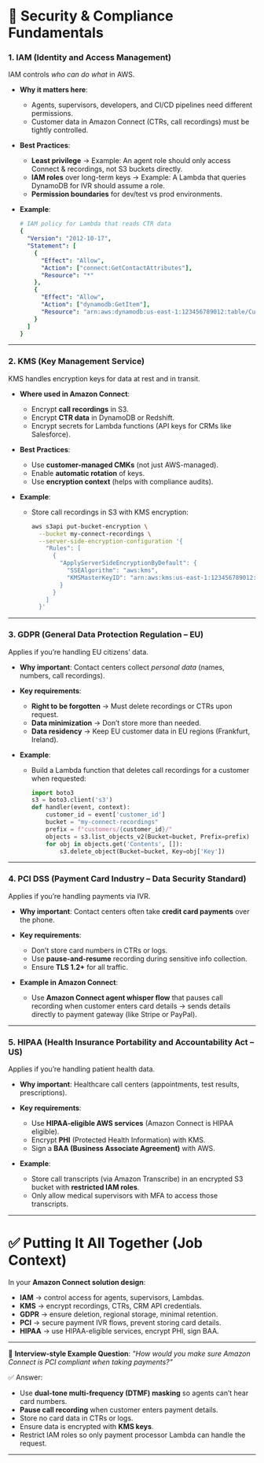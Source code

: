 # 🔐 **Security & Compliance Fundamentals**

### 1. **IAM (Identity and Access Management)**

IAM controls *who can do what* in AWS.

* **Why it matters here**:

  * Agents, supervisors, developers, and CI/CD pipelines need different permissions.
  * Customer data in Amazon Connect (CTRs, call recordings) must be tightly controlled.

* **Best Practices**:

  * **Least privilege** → Example: An agent role should only access Connect & recordings, not S3 buckets directly.
  * **IAM roles** over long-term keys → Example: A Lambda that queries DynamoDB for IVR should assume a role.
  * **Permission boundaries** for dev/test vs prod environments.

* **Example**:

  ```yaml
  # IAM policy for Lambda that reads CTR data
  {
    "Version": "2012-10-17",
    "Statement": [
      {
        "Effect": "Allow",
        "Action": ["connect:GetContactAttributes"],
        "Resource": "*"
      },
      {
        "Effect": "Allow",
        "Action": ["dynamodb:GetItem"],
        "Resource": "arn:aws:dynamodb:us-east-1:123456789012:table/CustomerProfiles"
      }
    ]
  }
  ```

---

### 2. **KMS (Key Management Service)**

KMS handles encryption keys for data at rest and in transit.

* **Where used in Amazon Connect**:

  * Encrypt **call recordings** in S3.
  * Encrypt **CTR data** in DynamoDB or Redshift.
  * Encrypt secrets for Lambda functions (API keys for CRMs like Salesforce).

* **Best Practices**:

  * Use **customer-managed CMKs** (not just AWS-managed).
  * Enable **automatic rotation** of keys.
  * Use **encryption context** (helps with compliance audits).

* **Example**:

  * Store call recordings in S3 with KMS encryption:

    ```bash
    aws s3api put-bucket-encryption \
      --bucket my-connect-recordings \
      --server-side-encryption-configuration '{
        "Rules": [
          {
            "ApplyServerSideEncryptionByDefault": {
              "SSEAlgorithm": "aws:kms",
              "KMSMasterKeyID": "arn:aws:kms:us-east-1:123456789012:key/abcd-efgh-1234"
            }
          }
        ]
      }'
    ```

---

### 3. **GDPR (General Data Protection Regulation – EU)**

Applies if you’re handling EU citizens’ data.

* **Why important**: Contact centers collect *personal data* (names, numbers, call recordings).

* **Key requirements**:

  * **Right to be forgotten** → Must delete recordings or CTRs upon request.
  * **Data minimization** → Don’t store more than needed.
  * **Data residency** → Keep EU customer data in EU regions (Frankfurt, Ireland).

* **Example**:

  * Build a Lambda function that deletes call recordings for a customer when requested:

    ```python
    import boto3
    s3 = boto3.client('s3')
    def handler(event, context):
        customer_id = event['customer_id']
        bucket = "my-connect-recordings"
        prefix = f"customers/{customer_id}/"
        objects = s3.list_objects_v2(Bucket=bucket, Prefix=prefix)
        for obj in objects.get('Contents', []):
            s3.delete_object(Bucket=bucket, Key=obj['Key'])
    ```

---

### 4. **PCI DSS (Payment Card Industry – Data Security Standard)**

Applies if you’re handling payments via IVR.

* **Why important**: Contact centers often take **credit card payments** over the phone.

* **Key requirements**:

  * Don’t store card numbers in CTRs or logs.
  * Use **pause-and-resume** recording during sensitive info collection.
  * Ensure **TLS 1.2+** for all traffic.

* **Example in Amazon Connect**:

  * Use **Amazon Connect agent whisper flow** that pauses call recording when customer enters card details → sends details directly to payment gateway (like Stripe or PayPal).

---

### 5. **HIPAA (Health Insurance Portability and Accountability Act – US)**

Applies if you’re handling patient health data.

* **Why important**: Healthcare call centers (appointments, test results, prescriptions).

* **Key requirements**:

  * Use **HIPAA-eligible AWS services** (Amazon Connect is HIPAA eligible).
  * Encrypt **PHI** (Protected Health Information) with KMS.
  * Sign a **BAA (Business Associate Agreement)** with AWS.

* **Example**:

  * Store call transcripts (via Amazon Transcribe) in an encrypted S3 bucket with **restricted IAM roles**.
  * Only allow medical supervisors with MFA to access those transcripts.

---

# ✅ Putting It All Together (Job Context)

In your **Amazon Connect solution design**:

* **IAM** → control access for agents, supervisors, Lambdas.
* **KMS** → encrypt recordings, CTRs, CRM API credentials.
* **GDPR** → ensure deletion, regional storage, minimal retention.
* **PCI** → secure payment IVR flows, prevent storing card details.
* **HIPAA** → use HIPAA-eligible services, encrypt PHI, sign BAA.

---

📌 **Interview-style Example Question**:
*"How would you make sure Amazon Connect is PCI compliant when taking payments?"*

✅ Answer:

* Use **dual-tone multi-frequency (DTMF) masking** so agents can’t hear card numbers.
* **Pause call recording** when customer enters payment details.
* Store no card data in CTRs or logs.
* Ensure data is encrypted with **KMS keys**.
* Restrict IAM roles so only payment processor Lambda can handle the request.

---

